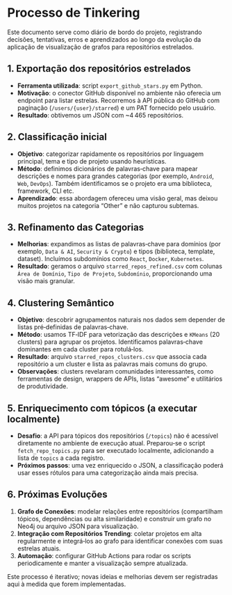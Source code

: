 # Processo de Tinkering

Este documento serve como diário de bordo do projeto, registrando
decisões, tentativas, erros e aprendizados ao longo da evolução da
aplicação de visualização de grafos para repositórios estrelados.

## 1. Exportação dos repositórios estrelados

- **Ferramenta utilizada**: script `export_github_stars.py` em Python.
- **Motivação**: o conector GitHub disponível no ambiente não
  oferecia um endpoint para listar estrelas. Recorremos à API
  pública do GitHub com paginação (`/users/{user}/starred`) e um
  PAT fornecido pelo usuário.
- **Resultado**: obtivemos um JSON com ~4 465 repositórios.

## 2. Classificação inicial

- **Objetivo**: categorizar rapidamente os repositórios por
  linguagem principal, tema e tipo de projeto usando heurísticas.
- **Método**: definimos dicionários de palavras‑chave para mapear
  descrições e nomes para grandes categorias (por exemplo,
  `Android`, `Web`, `DevOps`). Também identificamos se o projeto
  era uma biblioteca, framework, CLI etc.
- **Aprendizado**: essa abordagem ofereceu uma visão geral, mas
  deixou muitos projetos na categoria “Other” e não capturou
  subtemas.

## 3. Refinamento das Categorias

- **Melhorias**: expandimos as listas de palavras‑chave para
  domínios (por exemplo, `Data & AI`, `Security & Crypto`) e tipos
  (biblioteca, template, dataset). Incluímos subdomínios como
  `React`, `Docker`, `Kubernetes`.
- **Resultado**: geramos o arquivo `starred_repos_refined.csv` com
  colunas `Área de Domínio`, `Tipo de Projeto`, `Subdomínio`,
  proporcionando uma visão mais granular.

## 4. Clustering Semântico

- **Objetivo**: descobrir agrupamentos naturais nos dados sem
  depender de listas pré‑definidas de palavras‑chave.
- **Método**: usamos TF‑IDF para vetorização das descrições e
  `KMeans` (20 clusters) para agrupar os projetos. Identificamos
  palavras‑chave dominantes em cada cluster para rotulá‑los.
- **Resultado**: arquivo `starred_repos_clusters.csv` que associa
  cada repositório a um cluster e lista as palavras mais comuns do
  grupo.
- **Observações**: clusters revelaram comunidades interessantes,
  como ferramentas de design, wrappers de APIs, listas “awesome” e
  utilitários de produtividade.

## 5. Enriquecimento com tópicos (a executar localmente)

- **Desafio**: a API para tópicos dos repositórios (`/topics`) não
  é acessível diretamente no ambiente de execução atual. Preparou‑se
  o script `fetch_repo_topics.py` para ser executado localmente,
  adicionando a lista de `topics` a cada registro.
- **Próximos passos**: uma vez enriquecido o JSON, a classificação
  poderá usar esses rótulos para uma categorização ainda mais
  precisa.

## 6. Próximas Evoluções

1. **Grafo de Conexões**: modelar relações entre repositórios
   (compartilham tópicos, dependências ou alta similaridade) e
   construir um grafo no Neo4j ou arquivo JSON para visualização.
2. **Integração com Repositórios Trending**: coletar projetos em
   alta regularmente e integrá‑los ao grafo para identificar
   conexões com suas estrelas atuais.
3. **Automação**: configurar GitHub Actions para rodar os scripts
   periodicamente e manter a visualização sempre atualizada.

Este processo é iterativo; novas ideias e melhorias devem ser
registradas aqui à medida que forem implementadas.